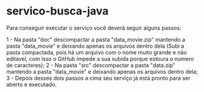# servico-busca-java

Para conseguir executar o serviço você deverá seguir alguns passos:

1 - Na pasta "doc" descompactar a pasta "data_movie.zip" mantendo a pasta "data_movie" e deixando apenas os arquivos dentro dela (Subi a pasta compactada, pois há um arquivo com o nome muito grande e não editavel, com isso o GitHub impede a sua subida porque estoura o numero de caracteres); 
2 - Na pasta "src" descompactar a pasta "data.zip" mantendo a pasta "data_movie" e deixando apenas os arquivos dentro dela; 
3 - Depois desses dois passos a cima seu serviço já está pronto para ser aberto e executado.
